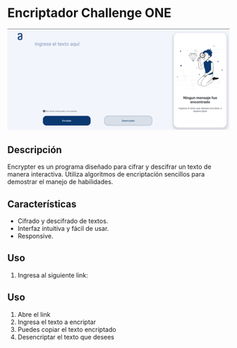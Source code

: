 # Encriptador Challenge ONE
![alt text](img/encrypter.png)

## Descripción

Encrypter es un programa diseñado para cifrar y descifrar un texto de manera interactiva. Utiliza algoritmos de encriptación sencillos para demostrar el manejo de habilidades.

## Características

- Cifrado y descifrado de textos.
- Interfaz intuitiva y fácil de usar.
- Responsive.

## Uso

1. Ingresa al siguiente link: 

## Uso

1. Abre el link
2. Ingresa el texto a encriptar
3. Puedes copiar el texto encriptado 
4. Desencriptar el texto que desees 

